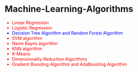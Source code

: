 # Machine-Learning-Algorithms

<div style="color: red">
    <ul>
        <li>Linear Regression</li>
        <li>Logistic Regression</li>
        <li style="color: blue">Decision Tree Algorithm and Random Forest Algorithm</li>
        <li>SVM algorithm</li>
        <li>Naive Bayes algorithm</li>
        <li>KNN algorithm</li>
        <li>K-Means</li>
        <li>Dimensionality Reduction Algorithms</li>
        <li>Gradient Boosting Algorithm and AdaBoosting Algorithm</li>
    </ul>
</div>
